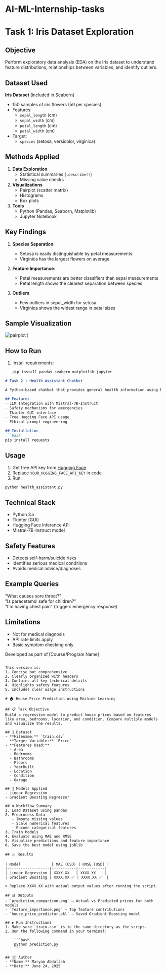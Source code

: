 # AI-ML-Internship-tasks
# Task 1: Iris Dataset Exploration

## Objective
Perform exploratory data analysis (EDA) on the Iris dataset to understand feature distributions, relationships between variables, and identify outliers.

## Dataset Used
**Iris Dataset** (included in Seaborn)
- 150 samples of iris flowers (50 per species)
- Features:
  - `sepal_length` (cm)
  - `sepal_width` (cm)
  - `petal_length` (cm)
  - `petal_width` (cm)
- Target:
  - `species` (setosa, versicolor, virginica)

## Methods Applied
1. **Data Exploration**
   - Statistical summaries (`.describe()`)
   - Missing value checks
2. **Visualizations**
   - Pairplot (scatter matrix)
   - Histograms
   - Box plots
3. **Tools**
   - Python (Pandas, Seaborn, Matplotlib)
   - Jupyter Notebook

## Key Findings
1. **Species Separation**:
   - Setosa is easily distinguishable by petal measurements
   - Virginica has the largest flowers on average

2. **Feature Importance**:
   - Petal measurements are better classifiers than sepal measurements
   - Petal length shows the clearest separation between species

3. **Outliers**:
   - Few outliers in sepal_width for setosa
   - Virginica shows the widest range in petal sizes

## Sample Visualization
![pairplot](https://github.com/user-attachments/assets/eee79a2a-915f-4119-9a72-a0dbe9b705db)
)

## How to Run
1. Install requirements:
   ```bash
   pip install pandas seaborn matplotlib jupyter


```markdown
# Task 2 : Health Assistant Chatbot

A Python-based chatbot that provides general health information using Mistral-7B-Instruct LLM with safety filters and GUI interface.

## Features
- LLM Integration with Mistral-7B-Instruct
- Safety mechanisms for emergencies
- Tkinter GUI interface
- Free Hugging Face API usage
- Ethical prompt engineering

## Installation
```bash
pip install requests
```

## Usage
1. Get free API key from [Hugging Face](https://huggingface.co/settings/tokens)
2. Replace `YOUR_HUGGING_FACE_API_KEY` in code
3. Run:
```bash
python health_assistant.py
```

## Technical Stack
- Python 3.x
- Tkinter (GUI)
- Hugging Face Inference API
- Mistral-7B-Instruct model

## Safety Features
- Detects self-harm/suicide risks
- Identifies serious medical conditions
- Avoids medical advice/diagnoses

## Example Queries
 "What causes sore throat?"  
 "Is paracetamol safe for children?"  
 "I'm having chest pain" (triggers emergency response)

## Limitations
- Not for medical diagnosis
- API rate limits apply
- Basic symptom checking only

Developed as part of [Course/Program Name]
```

This version is:
1. Concise but comprehensive
2. Clearly organized with headers
3. Contains all key technical details
4. Highlights safety features
5. Includes clear usage instructions

# 🏠 House Price Prediction using Machine Learning

## 📋 Task Objective
Build a regression model to predict house prices based on features like area, bedrooms, location, and condition. Compare multiple models and visualize the results.

## 📂 Dataset
- **Filename:** `train.csv`
- **Target Variable:** `Price`
- **Features Used:**
  - Area  
  - Bedrooms  
  - Bathrooms  
  - Floors  
  - YearBuilt  
  - Location  
  - Condition  
  - Garage

## 🧠 Models Applied
- Linear Regression  
- Gradient Boosting Regressor

## ⚙️ Workflow Summary
1. Load Dataset using pandas  
2. Preprocess Data  
   - Impute missing values  
   - Scale numerical features  
   - Encode categorical features  
3. Train Models  
4. Evaluate using MAE and RMSE  
5. Visualize predictions and feature importance  
6. Save the best model using joblib

## 📈 Results

| Model              | MAE (USD) | RMSE (USD) |
|-------------------|-----------|------------|
| Linear Regression | XXXX.XX   | XXXX.XX    |
| Gradient Boosting | XXXX.XX ✅ | XXXX.XX ✅  |

> Replace XXXX.XX with actual output values after running the script.

## 📊 Outputs
- `prediction_comparison.png` – Actual vs Predicted prices for both models  
- `feature_importance.png` – Top feature contributions  
- `house_price_predictor.pkl` – Saved Gradient Boosting model

## ▶️ Run Instructions
1. Make sure `train.csv` is in the same directory as the script.  
2. Run the following command in your terminal:

    ```bash
    python prediction.py
    ```

## 👩‍💻 Author
- **Name:** Maryam Abdullah  
- **Date:** June 24, 2025
